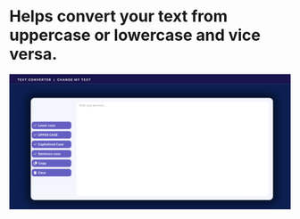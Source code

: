 # Helps convert your text from uppercase or lowercase and vice versa.
![Website Screenshot](/screenshots/main.png)